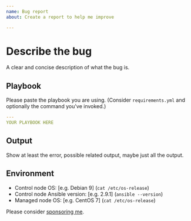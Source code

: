 ```yaml
---
name: Bug report
about: Create a report to help me improve

---
```


# Describe the bug

A clear and concise description of what the bug is.

## Playbook

Please paste the playbook you are using. (Consider `requirements.yml` and
optionally the command you've invoked.)

```yaml
---
YOUR PLAYBOOK HERE
```

## Output

Show at least the error, possible related output, maybe just all the output.

## Environment

- Control node OS: [e.g. Debian 9] (`cat /etc/os-release`)
- Control node Ansible version: [e.g. 2.9.1] (`ansible --version`)
- Managed node OS: [e.g. CentOS 7] (`cat /etc/os-release`)

Please consider [sponsoring me](https://github.com/sponsors/buluma).
